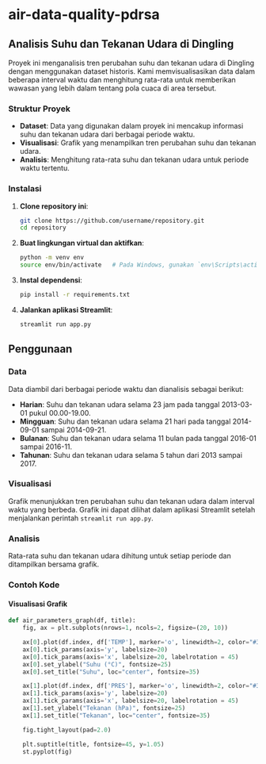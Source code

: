 # air-data-quality-pdrsa
## Analisis Suhu dan Tekanan Udara di Dingling

Proyek ini menganalisis tren perubahan suhu dan tekanan udara di Dingling dengan menggunakan dataset historis. Kami memvisualisasikan data dalam beberapa interval waktu dan menghitung rata-rata untuk memberikan wawasan yang lebih dalam tentang pola cuaca di area tersebut.

### Struktur Proyek

- **Dataset**: Data yang digunakan dalam proyek ini mencakup informasi suhu dan tekanan udara dari berbagai periode waktu.
- **Visualisasi**: Grafik yang menampilkan tren perubahan suhu dan tekanan udara.
- **Analisis**: Menghitung rata-rata suhu dan tekanan udara untuk periode waktu tertentu.

### Instalasi

1. **Clone repository ini**:
    ```bash
    git clone https://github.com/username/repository.git
    cd repository
    ```

2. **Buat lingkungan virtual dan aktifkan**:
    ```bash
    python -m venv env
    source env/bin/activate   # Pada Windows, gunakan `env\Scripts\activate`
    ```

3. **Instal dependensi**:
    ```bash
    pip install -r requirements.txt
    ```

4. **Jalankan aplikasi Streamlit**:
    ```bash
    streamlit run app.py
    ```

## Penggunaan

### Data

Data diambil dari berbagai periode waktu dan dianalisis sebagai berikut:

- **Harian**: Suhu dan tekanan udara selama 23 jam pada tanggal 2013-03-01 pukul 00.00-19.00.
- **Mingguan**: Suhu dan tekanan udara selama 21 hari pada tanggal 2014-09-01 sampai 2014-09-21.
- **Bulanan**: Suhu dan tekanan udara selama 11 bulan pada tanggal 2016-01 sampai 2016-11.
- **Tahunan**: Suhu dan tekanan udara selama 5 tahun dari 2013 sampai 2017.

### Visualisasi

Grafik menunjukkan tren perubahan suhu dan tekanan udara dalam interval waktu yang berbeda. Grafik ini dapat dilihat dalam aplikasi Streamlit setelah menjalankan perintah `streamlit run app.py`.

### Analisis

Rata-rata suhu dan tekanan udara dihitung untuk setiap periode dan ditampilkan bersama grafik.

### Contoh Kode

#### Visualisasi Grafik

```python
def air_parameters_graph(df, title):
    fig, ax = plt.subplots(nrows=1, ncols=2, figsize=(20, 10))

    ax[0].plot(df.index, df['TEMP'], marker='o', linewidth=2, color="#39064B")
    ax[0].tick_params(axis='y', labelsize=20)
    ax[0].tick_params(axis='x', labelsize=20, labelrotation = 45)
    ax[0].set_ylabel("Suhu (°C)", fontsize=25)
    ax[0].set_title("Suhu", loc="center", fontsize=35)

    ax[1].plot(df.index, df['PRES'], marker='o', linewidth=2, color="#39064B")
    ax[1].tick_params(axis='y', labelsize=20)
    ax[1].tick_params(axis='x', labelsize=20, labelrotation = 45)
    ax[1].set_ylabel("Tekanan (hPa)", fontsize=25)
    ax[1].set_title("Tekanan", loc="center", fontsize=35)

    fig.tight_layout(pad=2.0)

    plt.suptitle(title, fontsize=45, y=1.05)
    st.pyplot(fig)
